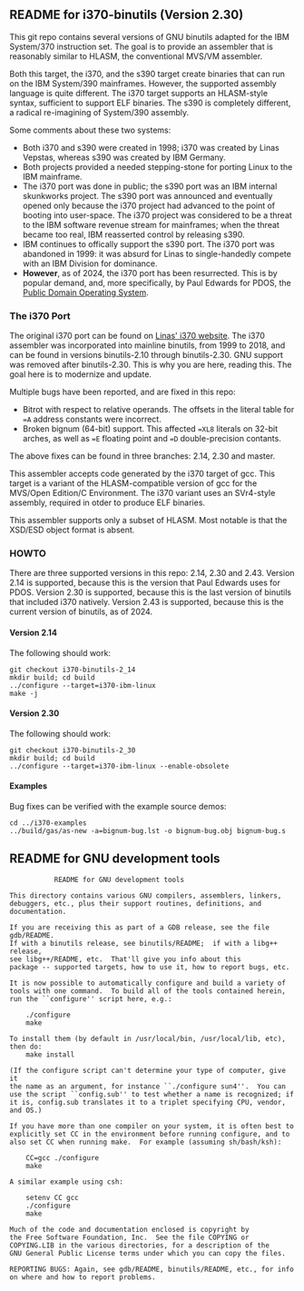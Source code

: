 README for i370-binutils (Version 2.30)
---------------------------------------
This git repo contains several versions of GNU binutils adapted for
the IBM System/370 instruction set. The goal is to provide an assembler
that is reasonably similar to HLASM, the conventional MVS/VM assembler.

Both this target, the i370, and the s390 target create binaries that can
run on the IBM System/390 mainframes. However, the supported assembly
language is quite different. The i370 target supports an HLASM-style
syntax, sufficient to support ELF binaries. The s390 is completely
different, a radical re-imagining of System/390 assembly.

Some comments about these two systems:
* Both i370 and s390 were created in 1998; i370 was created by Linas
  Vepstas, whereas s390 was created by IBM Germany.
* Both projects provided a needed stepping-stone for porting Linux to
  the IBM mainframe.
* The i370 port was done in public; the s390 port was an IBM internal
  skunkworks project. The s390 port was announced and eventually opened
  only because the i370 project had advanced to the point of booting
  into user-space. The i370 project was considered to be a threat to
  the IBM software revenue stream for mainframes; when the threat became
  too real, IBM reasserted control by releasing s390.
* IBM continues to offically support the s390 port. The i370 port was
  abandoned in 1999: it was absurd for Linas to single-handedly compete
  with an IBM Division for dominance.
* __However__, as of 2024, the i370 port has been resurrected. This is
  by popular demand, and, more specifically, by Paul Edwards for PDOS,
  the [Public Domain Operating System](http://www.pdos.org).

### The i370 Port
The original i370 port can be found on
[Linas' i370 website](https://linas.org/linux/i370/i370.html). The i370
assembler was incorporated into mainline binutils, from 1999 to 2018,
and can be found in versions binutils-2.10 through binutils-2.30. GNU
support was removed after binutils-2.30. This is why you are here,
reading this. The goal here is to modernize and update.

Multiple bugs have been reported, and are fixed in this repo:
* Bitrot with respect to relative operands. The offsets in the literal
  table for `=A` address constants were incorrect.
* Broken bignum (64-bit) support. This affected `=XL8` literals on
  32-bit arches, as well as `=E` floating point and `=D`
  double-precision contants.

The above fixes can be found in three branches: 2.14, 2.30 and master.

This assembler accepts code generated by the i370 target of gcc. This
target is a variant of the HLASM-compatible version of gcc for the
MVS/Open Edition/C Environment. The i370 variant uses an SVr4-style
assembly, required in otder to produce ELF binaries.

This assembler supports only a subset of HLASM.  Most notable is that
the XSD/ESD object format is absent.

### HOWTO
There are three supported versions in this repo: 2.14, 2.30 and 2.43.
Version 2.14 is supported, because this is the version that Paul Edwards
uses for PDOS. Version 2.30 is supported, because this is the last
version of binutils that included i370 natively. Version 2.43 is
supported, because this is the current version of binutils, as of 2024.

#### Version 2.14
The following should work:
```
git checkout i370-binutils-2_14
mkdir build; cd build
../configure --target=i370-ibm-linux
make -j
```

#### Version 2.30
The following should work:
```
git checkout i370-binutils-2_30
mkdir build; cd build
../configure --target=i370-ibm-linux --enable-obsolete
```

#### Examples
Bug fixes can be verified with the example source demos:
```
cd ../i370-examples
../build/gas/as-new -a=bignum-bug.lst -o bignum-bug.obj bignum-bug.s
```


README for GNU development tools
--------------------------------
```
		   README for GNU development tools

This directory contains various GNU compilers, assemblers, linkers, 
debuggers, etc., plus their support routines, definitions, and documentation.

If you are receiving this as part of a GDB release, see the file gdb/README.
If with a binutils release, see binutils/README;  if with a libg++ release,
see libg++/README, etc.  That'll give you info about this
package -- supported targets, how to use it, how to report bugs, etc.

It is now possible to automatically configure and build a variety of
tools with one command.  To build all of the tools contained herein,
run the ``configure'' script here, e.g.:

	./configure 
	make

To install them (by default in /usr/local/bin, /usr/local/lib, etc),
then do:
	make install

(If the configure script can't determine your type of computer, give it
the name as an argument, for instance ``./configure sun4''.  You can
use the script ``config.sub'' to test whether a name is recognized; if
it is, config.sub translates it to a triplet specifying CPU, vendor,
and OS.)

If you have more than one compiler on your system, it is often best to
explicitly set CC in the environment before running configure, and to
also set CC when running make.  For example (assuming sh/bash/ksh):

	CC=gcc ./configure
	make

A similar example using csh:

	setenv CC gcc
	./configure
	make

Much of the code and documentation enclosed is copyright by
the Free Software Foundation, Inc.  See the file COPYING or
COPYING.LIB in the various directories, for a description of the
GNU General Public License terms under which you can copy the files.

REPORTING BUGS: Again, see gdb/README, binutils/README, etc., for info
on where and how to report problems.
```
